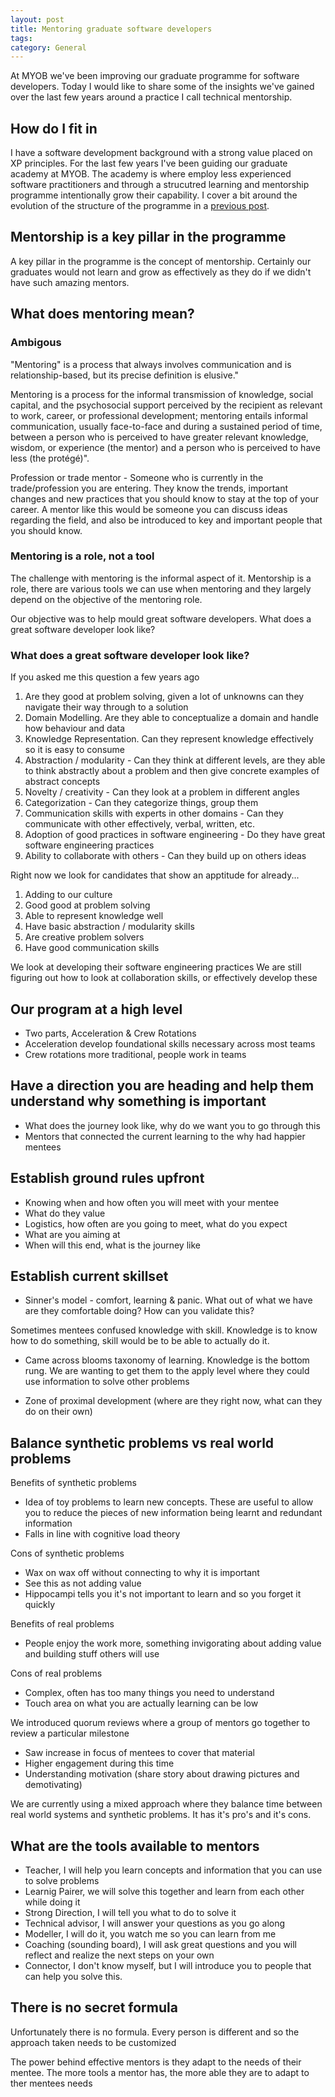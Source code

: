 ```yaml
---
layout: post
title: Mentoring graduate software developers
tags: 
category: General
---
```


At MYOB we've been improving our graduate programme for software developers. Today I would like to share some of the insights we've gained over the last few years around a practice I call technical mentorship.

## How do I fit in

I have a software development background with a strong value placed on XP principles. For the last few years I've been guiding our graduate academy at MYOB. The academy is where employ less experienced software practitioners and through a strucutred learning and mentorship programme intentionally grow their capability. I cover a bit around the evolution of the structure of the programme in a [previous post](http://blog.markpearl.co.za/Evolving-graduate-programme-for-software-developers).

## Mentorship is a key pillar in the programme 

A key pillar in the programme is the concept of mentorship. Certainly our graduates would not learn and grow as effectively as they do if we didn't have such amazing mentors.

## What does mentoring mean?

### Ambigous

"Mentoring" is a process that always involves communication and is relationship-based, but its precise definition is elusive."

Mentoring is a process for the informal transmission of knowledge, social capital, and the psychosocial support perceived by the recipient as relevant to work, career, or professional development; mentoring entails informal communication, usually face-to-face and during a sustained period of time, between a person who is perceived to have greater relevant knowledge, wisdom, or experience (the mentor) and a person who is perceived to have less (the protégé)".

Profession or trade mentor - Someone who is currently in the trade/profession you are entering. They know the trends, important changes and new practices that you should know to stay at the top of your career. A mentor like this would be someone you can discuss ideas regarding the field, and also be introduced to key and important people that you should know.

### Mentoring is a role, not a tool

The challenge with mentoring is the informal aspect of it. Mentorship is a role, there are various tools we can use when mentoring and they largely depend on the objective of the mentoring role.

Our objective was to help mould great software developers. What does a great software developer look like?

### What does a great software developer look like?

If you asked me this question a few years ago



1) Are they good at problem solving, given a lot of unknowns can they navigate their way through to a solution
2) Domain Modelling. Are they able to conceptualize a domain and handle how behaviour and data
3) Knowledge Representation. Can they represent knowledge effectively so it is easy to consume
4) Abstraction / modularity - Can they think at different levels, are they able to think abstractly about a problem and then give concrete examples of abstract concepts
5) Novelty / creativity - Can they look at a problem in different angles
6) Categorization - Can they categorize things, group them
7) Communication skills with experts in other domains - Can they communicate with other effectively, verbal, written, etc.
8) Adoption of good practices in software engineering - Do they have great software engineering practices
9) Ability to collaborate with others - Can they build up on others ideas

Right now we look for candidates that show an apptitude for already...

1) Adding to our culture
2) Good good at problem solving
3) Able to represent knowledge well
4) Have basic abstraction / modularity skills
5) Are creative problem solvers
6) Have good communication skills

We look at developing their software engineering practices
We are still figuring out how to look at collaboration skills, or effectively develop these

## Our program at a high level

* Two parts, Acceleration & Crew Rotations
* Acceleration develop foundational skills necessary across most teams
* Crew rotations more traditional, people work in teams

## Have a direction you are heading and help them understand why something is important

* What does the journey look like, why do we want you to go through this
* Mentors that connected the current learning to the why had happier mentees

## Establish ground rules upfront

* Knowing when and how often you will meet with your mentee
* What do they value
* Logistics, how often are you going to meet, what do you expect
* What are you aiming at
* When will this end, what is the journey like

## Establish current skillset

* Sinner's model - comfort, learning & panic. What out of what we have are they comfortable doing? How can you validate this?

Sometimes mentees confused knowledge with skill. Knowledge is to know how to do something, skill would be to be able to actually do it.

* Came across blooms taxonomy of learning. Knowledge is the bottom rung. We are wanting to get them to the apply level where they could use information to solve other problems

* Zone of proximal development (where are they right now, what can they do on their own)

## Balance synthetic problems vs real world problems

Benefits of synthetic problems
* Idea of toy problems to learn new concepts. These are useful to allow you to reduce the pieces of new information being learnt and redundant information
* Falls in line with cognitive load theory

Cons of synthetic problems
* Wax on wax off without connecting to why it is important
* See this as not adding value
* Hippocampi tells you it's not important to learn and so you forget it quickly

Benefits of real problems
* People enjoy the work more, something invigorating about adding value and building stuff others will use

Cons of real problems
* Complex, often has too many things you need to understand
* Touch area on what you are actually learning can be low

We introduced quorum reviews where a group of mentors go together to review a particular milestone
* Saw increase in focus of mentees to cover that material
* Higher engagement during this time
* Understanding motivation (share story about drawing pictures and demotivating)

We are currently using a mixed approach where they balance time between real world systems and synthetic problems. It has it's pro's and it's cons.

## What are the tools available to mentors

* Teacher, I will help you learn concepts and information that you can use to solve problems
* Learnig Pairer, we will solve this together and learn from each other while doing it
* Strong Direction, I will tell you what to do to solve it
* Technical advisor, I will answer your questions as you go along
* Modeller, I will do it,  you watch me so you can learn from me
* Coaching (sounding board), I will ask great questions and you will reflect and realize the next steps on your own
* Connector, I don't know myself, but I will introduce you to people that can help you solve this.


## There is no secret formula

Unfortunately there is no formula. Every person is different and so the approach taken needs to be customized

The power behind effective mentors is they adapt to the needs of their mentee. The more tools a mentor has, the more able they are to adapt to ther mentees needs


